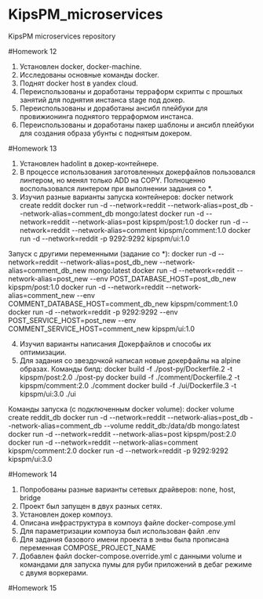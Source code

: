 # KipsPM_microservices
KipsPM microservices repository

#Homework 12
1. Установлен docker, docker-machine.
2. Исследованы основные команды docker.
3. Поднят docker host в yandex cloud.
4. Переиспользованы и доработаны терраформ скрипты с прошлых занятий для поднятия инстанса stage под докер.
5. Переиспользованы и доработаны ансибл плейбуки для провижионинга поднятого терраформом инстанса.
6. Переиспользованы и доработаны пакер шаблоны и ансибл плейбуки для создания образа убунты с поднятым докером.

#Homework 13
1. Установлен hadolint в докер-контейнере.
2. В процессе использования заготовленных докерфайлов пользовался линтером, но менял только ADD на COPY.
Полноценно воспользовался линтером при выполнении задания со *.
3. Изучил разные варианты запуска контейнеров:
docker network create reddit
docker run -d --network=reddit --network-alias=post_db --network-alias=comment_db mongo:latest
docker run -d --network=reddit --network-alias=post kipspm/post:1.0
docker run -d --network=reddit --network-alias=comment kipspm/comment:1.0
docker run -d --network=reddit -p 9292:9292 kipspm/ui:1.0

Запуск с другими переменными (задание со *):
docker run -d --network=reddit --network-alias=post_db_new --network-alias=comment_db_new mongo:latest
docker run -d --network=reddit --network-alias=post_new --env POST_DATABASE_HOST=post_db_new kipspm/post:1.0
docker run -d --network=reddit --network-alias=comment_new --env COMMENT_DATABASE_HOST=comment_db_new kipspm/comment:1.0
docker run -d --network=reddit -p 9292:9292 --env POST_SERVICE_HOST=post_new --env COMMENT_SERVICE_HOST=comment_new kipspm/ui:1.0

4. Изучил варианты написания Докерфайлов и способы их оптимизации.
5. Для задания со звездочкой написал новые докерфайлы на alpine образах. Команды билд:
docker build -f ./post-py/Dockerfile.2 -t kipspm/post:2.0 ./post-py
docker build -f ./comment/Dockerfile.2 -t kipspm/comment:2.0 ./comment
docker build -f ./ui/Dockerfile.3 -t kipspm/ui:3.0 ./ui

Команды запуска (с подключенным docker volume):
docker volume create reddit_db
docker run -d --network=reddit --network-alias=post_db --network-alias=comment_db --volume reddit_db:/data/db mongo:latest
docker run -d --network=reddit --network-alias=post kipspm/post:2.0
docker run -d --network=reddit --network-alias=comment kipspm/comment:2.0
docker run -d --network=reddit -p 9292:9292 kipspm/ui:3.0

#Homework 14
1. Попробованы разные варианты сетевых драйверов: none, host, bridge
2. Проект был запущен в двух разных сетях.
3. Установлен докер компоуз.
4. Описана инфраструктура в компоуз файле docker-compose.yml
5. Для параметризации компоуза был использован файл .env
6. Для задания базового имени проекта в энвы была прописана переменная COMPOSE_PROJECT_NAME
7. Добавлен файл docker-compose.override.yml с данными volume и командами для запуска пумы для руби приложений в дебаг режиме с двумя воркерами.

#Homework 15
